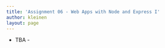 ```yaml
---
title: 'Assignment 06 - Web Apps with Node and Express I'
author: kleinen
layout: page
---
```


- TBA - 
